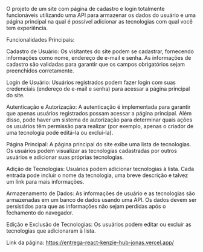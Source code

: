 O projeto de um site com página de cadastro e login totalmente funcionáveis utilizando uma API para armazenar os dados do usuário e uma página principal na qual é possível adicionar as tecnologias  com qual você tem experiência.

Funcionalidades Principais:

Cadastro de Usuário: Os visitantes do site podem se cadastrar, fornecendo informações como nome, endereço de e-mail e senha. As informações de cadastro são validadas para garantir que os campos obrigatórios sejam preenchidos corretamente.

Login de Usuário: Usuários registrados podem fazer login com suas credenciais (endereço de e-mail e senha) para acessar a página principal do site.

Autenticação e Autorização: A autenticação é implementada para garantir que apenas usuários registrados possam acessar a página principal. Além disso, pode haver um sistema de autorização para determinar quais ações os usuários têm permissão para realizar (por exemplo, apenas o criador de uma tecnologia pode editá-la ou excluí-la).

Página Principal: A página principal do site exibe uma lista de tecnologias. Os usuários podem visualizar as tecnologias cadastradas por outros usuários e adicionar suas próprias tecnologias.

Adição de Tecnologias: Usuários podem adicionar tecnologias à lista. Cada entrada pode incluir o nome da tecnologia, uma breve descrição e talvez um link para mais informações.

Armazenamento de Dados: As informações de usuário e as tecnologias são armazenadas em um banco de dados usando uma API. Os dados devem ser persistidos para que as informações não sejam perdidas após o fechamento do navegador.

Edição e Exclusão de Tecnologias: Os usuários podem editar ou excluir as tecnologias que adicionaram à lista.

Link da página: https://entrega-react-kenzie-hub-jonas.vercel.app/
